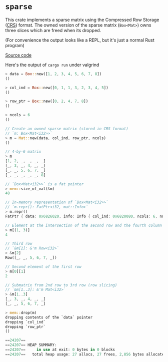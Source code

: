 # `sparse`

This crate implements a sparse matrix using the Compressed Row Storage ([CRS]) format. The owned
version of the sparse matrix (`Box<Mat>`) owns three slices which are freed when its dropped.

[CRS]: http://netlib.org/linalg/html_templates/node91.html

(For convenience the output looks like a REPL, but it's just a normal Rust program)

[Source code](/unsized_types/sparse/src/main.rs)

Here's the output of `cargo run` under valgrind

``` rust
> data = Box::new([1, 2, 3, 4, 5, 6, 7, 8])
()

> col_ind = Box::new([0, 1, 1, 3, 2, 3, 4, 5])
()

> row_ptr = Box::new([0, 2, 4, 7, 8])
()

> ncols = 6
()

// Create an owned sparse matrix (stored in CRS format)
// `m: Box<Mat<i32>>`
> m = Mat::new(data, col_ind, row_ptr, ncols)
()

// 4-by-6 matrix
> m
[1, 2, _, _, _, _]
[_, 3, _, 4, _, _]
[_, _, 5, 6, 7, _]
[_, _, _, _, _, 8]

// `Box<Mat<i32>>` is a fat pointer
> mem::size_of_val(&m)
48

// In-memory representation of `Box<Mat<i32>>`
// `m.repr(): FatPtr<i32, mat::Info>`
> m.repr()
FatPtr { data: 0x6826020, info: Info { col_ind: 0x6820080, ncols: 6, nnz: 8, nrows: 4, row_ptr: 0x681d060 } }

// Element at the intersection of the second row and the fourth column
> m[(1, 3)]
4

// Third row
// `&m[2]: &'m Row<i32>`
> &m[2]
Row([_, _, 5, 6, 7, _])

// Second element of the first row
> m[0][1]
2

// Submatrix from 2nd row to 3rd row (row slicing)
// `&m[1..3]: &'m Mat<i32>`
> &m[1..3]
[_, 3, _, 4, _, _]
[_, _, 5, 6, 7, _]

> mem::drop(m)
dropping contents of the `data` pointer
dropping `col_ind`
dropping `row_ptr`
()

==24207==
==24207== HEAP SUMMARY:
==24207==     in use at exit: 0 bytes in 0 blocks
==24207==   total heap usage: 27 allocs, 27 frees, 2,856 bytes allocated
```

